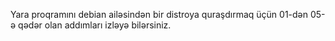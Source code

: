 Yara proqramını debian ailəsindən bir distroya quraşdırmaq üçün 01-dən 05-ə qədər olan addımları izləyə bilərsiniz.
